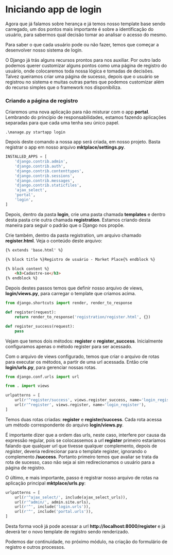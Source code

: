 # Iniciando app de login

Agora que já falamos sobre herança e já temos nosso template base sendo carregado, um dos pontos mais importante é sobre a identificação do usuário, para sabermos qual decisão tomar ao analisar o acesso do mesmo.

Para saber o que cada usuário pode ou não fazer, temos que começar a desenvolver nosso sistema de login.

O Django já trás alguns recursos prontos para nos auxiliar. Por outro lado podemos querer customizar alguns pontos como uma página de registro do usuário, onde colocaremos toda nossa lógica e tomadas de decisões. Talvez queiramos criar uma página de sucesso, depois que o usuário se registrou no sistema e muitas outras partes que podemos customizar além do recurso simples que o framework nos disponibiliza.

### Criando a página de registro

Criaremos uma nova aplicação para não misturar com o app **portal**. Lembrando do princípio de responsabilidades, estamos fazendo aplicações separadas para que cada uma tenha seu único papel.

`.\manage.py startapp login`

Depois deste comando a nossa app será criada, em nosso projeto. Basta registrar o app em nosso arquivo **mktplace/settings.py**.

```python
INSTALLED_APPS = [
    'django.contrib.admin',
    'django.contrib.auth',
    'django.contrib.contenttypes',
    'django.contrib.sessions',
    'django.contrib.messages',
    'django.contrib.staticfiles',
    'ajax_select',
    'portal',
    'login',
]
```

Depois, dentro da pasta **login**, crie uma pasta chamada **templates** e dentro desta pasta crie outra chamada **registration**. Estamos criando desta maneira para seguir o padrão que o Django nos propõe.

Crie também, dentro da pasta registration, um arquivo chamado **register.html**. Veja o conteúdo deste arquivo:

```html
{% extends 'base.html' %}

{% block title %}Registro de usuário - Market Place{% endblock %}

{% block content %}
    <h3>Cadastre-se</h3>
{% endblock %}
```

Depois destes passos temos que definir nosso arquivo de views, **login/views.py**, para carregar o template que criamos acima.

```python
from django.shortcuts import render, render_to_response

def register(request):
    return render_to_response('registration/register.html', {})

def register_success(request):
    pass
```

Vejam que temos dois métodos: **register** e **register_success**. Inicialmente configuramos apenas o método register para ser acessado.

Com o arquivo de views configurado, temos que criar o arquivo de rotas para executar os métodos, a partir de uma url acessada. Então crie **login/urls.py**, para gerenciar nossas rotas.

```python
from django.conf.urls import url

from . import views

urlpatterns = [
    url(r'^register/success', views.register_success, name='login_register_success'),
    url(r'^register', views.register, name='login_register'),    
]
```

Temos duas rotas criadas: **register** e **register/success**. Cada rota acessa um método correspondente do arquivo **login/views.py**.

É importante dizer que a ordem das urls, neste caso, interfere por causa da expressão regular, pois se colocassemos a url **register** primeiro estaríamos falando que qualquer url que tivesse qualquer complemento, depois de *register*, deveria redirecionar para o template register, ignorando o complemento **/success**. Portanto primeiro temos que avaliar se trata da rota de sucesso, caso não seja ai sim redirecionamos o usuário para a página de registro.

O último, e mais importante, passo é registrar nosso arquivo de rotas na aplicação principal **mktplace/urls.py**:

```python
urlpatterns = [
    url(r'^ajax_select/', include(ajax_select_urls)),
    url(r'^admin/', admin.site.urls),
    url(r'^', include('login.urls')),
    url(r'^', include('portal.urls')),
]
```

Desta forma você já pode acessar a url **http://localhost:8000/register** e já deverá ter o novo template de registro sendo renderizado.

Podemos dar continuidade, no próximo módulo, na criação do formulário de registro e outros processos.